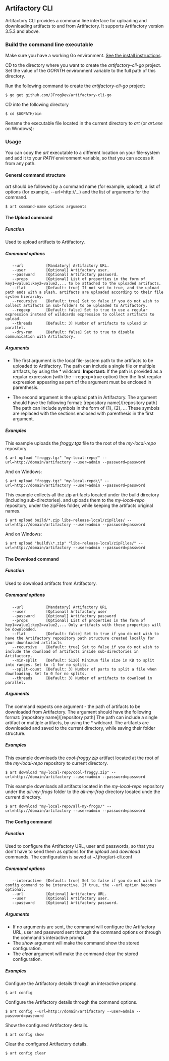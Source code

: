 ## Artifactory CLI

Artifactory CLI provides a command line interface for uploading and downloading artifacts to and from Artifactory.
It supports Artifactory version 3.5.3 and above.

### Build the command line executable

Make sure you have a working Go environment. [See the install instructions](http://golang.org/doc/install).

CD to the directory where you want to create the *artifactory-cli-go* project.
Set the value of the *GOPATH* environment variable to the full path of this  directory.

Run the following command to create the *artifactory-cli-go* project:
```console
$ go get github.com/JFrogDev/artifactory-cli-go
```

CD into the following directory
```console
$ cd $GOPATH/bin
```

Rename the executable file located in the current directory to *art* (or *art.exe* on Windows):

### Usage

You can copy the *art* executable to a different location on your file-system and add it
to your *PATH* environment variable, so that you can access it from any path.

#### General command structure
*art* should be followed by a command name (for example, upload), a list of options (for example, --url=http://...)
and the list of arguments for the command.
```console
$ art command-name options arguments
```

#### The Upload command

##### Function
Used to upload artifacts to Artifactory.

##### Command options
```console
   --url          [Mandatory] Artifactory URL.
   --user         [Optional] Artifactory user.
   --password     [Optional] Artifactory password.
   --props        [Optional] List of properties in the form of key1=value1;key2=value2,... to be attached to the uploaded artifacts.
   --flat         [Default: true] If not set to true, and the upload path ends with a slash, artifacts are uploaded according to their file system hierarchy.
   --recursive    [Default: true] Set to false if you do not wish to collect artifacts in sub-folders to be uploaded to Artifactory.
   --regexp       [Default: false] Set to true to use a regular expression instead of wildcards expression to collect artifacts to upload.
   --threads      [Default: 3] Number of artifacts to upload in parallel.
   --dry-run      [Default: false] Set to true to disable communication with Artifactory.
```
##### Arguments
* The first argument is the local file-system path to the artifacts to be uploaded to Artifactory.
The path can include a single file or multiple artifacts, by using the * wildcard.
**Important:** If the path is provided as a regular expression (with the --regexp=true option) then
the first regular expression appearing as part of the argument must be enclosed in parenthesis.

* The second argument is the upload path in Artifactory.
The argument should have the following format: [repository name]/[repository path]
The path can include symbols in the form of {1}, {2}, ...
These symbols are replaced with the sections enclosed with parenthesis in the first argument.

##### Examples

This example uploads the *froggy.tgz* file to the root of the *my-local-repo* repository
```console
$ art upload "froggy.tgz" "my-local-repo/" --url=http://domain/artifactory --user=admin --password=password
```
And on Windows:
```console
$ art upload "froggy.tgz" "my-local-repo\\" --url=http://domain/artifactory --user=admin --password=password
```

This example collects all the zip artifacts located under the build directory (including sub-directories).
and uploads them to the *my-local-repo* repository, under the zipFiles folder, while keeping the artifacts original names.
```console
$ art upload build/*.zip libs-release-local/zipFiles/ --url=http://domain/artifactory --user=admin --password=password
```
And on Windows:
```console
$ art upload "build\\*.zip" "libs-release-local/zipFiles/" --url=http://domain/artifactory --user=admin --password=password
```

#### The Download command

##### Function
Used to download artifacts from Artifactory.

##### Command options
```console
   --url          [Mandatory] Artifactory URL
   --user         [Optional] Artifactory user
   --password     [Optional] Artifactory password
   --props        [Optional] List of properties in the form of key1=value1;key2=value2,... Only artifacts with these properties will be downloaded.
   --flat         [Default: false] Set to true if you do not wish to have the Artifactory repository path structure created locally for your downloaded artifacts
   --recursive    [Default: true] Set to false if you do not wish to include the download of artifacts inside sub-directories in Artifactory.
   --min-split    [Default: 5120] Minimum file size in KB to split into ranges. Set to -1 for no splits.
   --split-count  [Default: 3] Number of parts to split a file when downloading. Set to 0 for no splits.
   --threads      [Default: 3] Number of artifacts to download in parallel.
```

##### Arguments
The command expects one argument - the path of artifacts to be downloaded from Artifactory.
The argument should have the following format: [repository name]/[repository path]
The path can include a single artifact or multiple artifacts, by using the * wildcard.
The artifacts are downloaded and saved to the current directory, while saving their folder structure.

##### Examples

This example downloads the *cool-froggy.zip* artifact located at the root of the *my-local-repo* repository to current directory.
```console
$ art download "my-local-repo/cool-froggy.zip" --url=http://domain/artifactory --user=admin --password=password
```

This example downloads all artifacts located in the *my-local-repo* repository under the *all-my-frogs* folder to the *all-my-frog* directory located unde the current directory.
```console
$ art download "my-local-repo/all-my-frogs/" --url=http://domain/artifactory --user=admin --password=password
```

#### The Config command

##### Function
Used to configure the Artifactory URL, user and passwords, so that you don't have to send them as options
for the *upload* and *download* commands.
The configuration is saved at ~/.jfrog/art-cli.conf

##### Command options
```console
   --interactive  [Default: true] Set to false if you do not wish the config command to be interactive. If true, the --url option becomes optional.
   --url          [Optional] Artifactory URL.
   --user         [Optional] Artifactory user.
   --password     [Optional] Artifactory password.
```

##### Arguments
* If no arguments are sent, the command will configure the Artifactory URL, user and password sent through the command options
or through the command's interactive prompt.
* The *show* argument will make the command show the stored configuration.
* The *clear* argument will make the command clear the stored configuration.

##### Examples

Configure the Artifactory details through an interactive propmp.
```console
$ art config
```

Configure the Artifactory details through the command options.
```console
$ art config --url=http://domain/artifactory --user=admin --password=password
```

Show the configured Artifactory details.
```console
$ art config show
```

Clear the configured Artifactory details.
```console
$ art config clear
```